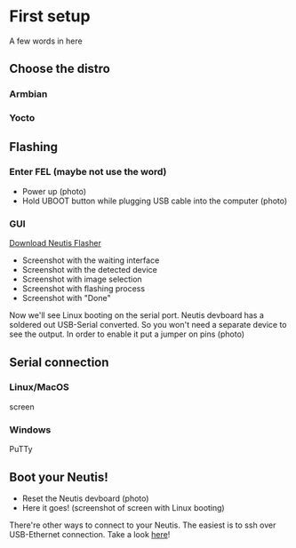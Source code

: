 # First setup

A few words in here

## Choose the distro

### Armbian

### Yocto

## Flashing

### Enter FEL (maybe not use the word)

- Power up (photo) 
- Hold UBOOT button while plugging USB cable into the computer (photo)

### GUI

[Download Neutis Flasher]()

- Screenshot with the waiting interface
- Screenshot with the detected device
- Screenshot with image selection
- Screenshot with flashing process
- Screenshot with "Done"


Now we'll see Linux booting on the serial port. Neutis devboard has a soldered out USB-Serial converted. So you
won't need a separate device to see the output. In order to enable it put a jumper on <UART> pins (photo)

## Serial connection

### Linux/MacOS

screen

### Windows

PuTTy

## Boot your Neutis!

- Reset the Neutis devboard (photo)
- Here it goes! (screenshot of screen with Linux booting)

There're other ways to connect to your Neutis. The easiest is to ssh over USB-Ethernet connection. Take a look [here](../connectivity/connectivity.md)!
